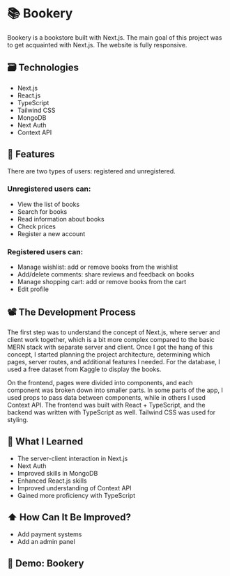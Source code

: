 # 📚 Bookery
Bookery is a bookstore built with Next.js. The main goal of this project was to get acquainted with Next.js. The website is fully responsive.

## 🗃️ Technologies
- Next.js
- React.js
- TypeScript
- Tailwind CSS
- MongoDB
- Next Auth
- Context API

## 🤙 Features

There are two types of users: registered and unregistered.

### Unregistered users can:
- View the list of books
- Search for books
- Read information about books
- Check prices
- Register a new account
### Registered users can:
- Manage wishlist: add or remove books from the wishlist
- Add/delete comments: share reviews and feedback on books
- Manage shopping cart: add or remove books from the cart
- Edit profile
## 📽️ The Development Process
The first step was to understand the concept of Next.js, where server and client work together, which is a bit more complex compared to the basic MERN stack with separate server and client. Once I got the hang of this concept, I started planning the project architecture, determining which pages, server routes, and additional features I needed. For the database, I used a free dataset from Kaggle to display the books.

On the frontend, pages were divided into components, and each component was broken down into smaller parts. In some parts of the app, I used props to pass data between components, while in others I used Context API. The frontend was built with React + TypeScript, and the backend was written with TypeScript as well. Tailwind CSS was used for styling.

## 🧠 What I Learned
- The server-client interaction in Next.js
- Next Auth
- Improved skills in MongoDB
- Enhanced React.js skills
- Improved understanding of Context API
- Gained more proficiency with TypeScript
## ⬆️ How Can It Be Improved?
- Add payment systems
- Add an admin panel
## 🎥 Demo: Bookery
